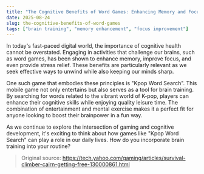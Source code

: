 ```yaml
---
title: "The Cognitive Benefits of Word Games: Enhancing Memory and Focus with Kpop Word Search"
date: 2025-08-24
slug: the-cognitive-benefits-of-word-games
tags: ["brain training", "memory enhancement", "focus improvement"]
---
```


In today's fast-paced digital world, the importance of cognitive health cannot be overstated. Engaging in activities that challenge our brains, such as word games, has been shown to enhance memory, improve focus, and even provide stress relief. These benefits are particularly relevant as we seek effective ways to unwind while also keeping our minds sharp.

One such game that embodies these principles is "Kpop Word Search". This mobile game not only entertains but also serves as a tool for brain training. By searching for words related to the vibrant world of K-pop, players can enhance their cognitive skills while enjoying quality leisure time. The combination of entertainment and mental exercise makes it a perfect fit for anyone looking to boost their brainpower in a fun way.

As we continue to explore the intersection of gaming and cognitive development, it's exciting to think about how games like "Kpop Word Search" can play a role in our daily lives. How do you incorporate brain training into your routine?
> Original source: https://tech.yahoo.com/gaming/articles/survival-climber-cairn-getting-free-130000861.html